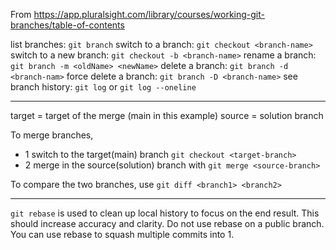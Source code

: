 From https://app.pluralsight.com/library/courses/working-git-branches/table-of-contents

list branches: `git branch`
switch to a branch: `git checkout <branch-name>`
switch to a new branch: `git checkout -b <branch-name>`
rename a branch: `git branch -m <oldName> <newName>`
delete a branch: `git branch -d <branch-nam>`
force delete a branch: `git branch -D <branch-name>`
see branch history: `git log` or `git log --oneline`

---

target = target of the merge (main in this example)
source = solution branch

To merge branches, 
* 1 switch to the target(main) branch `git checkout <target-branch>`
* 2 merge in the source(solution) branch with `git merge <source-branch>`

To compare the two branches, use `git diff <branch1> <branch2>`

---

`git rebase` is used to clean up local history to focus on the end result. This should increase accuracy and clarity.
Do not use rebase on a public branch. 
You can use rebase to squash multiple commits into 1. 
